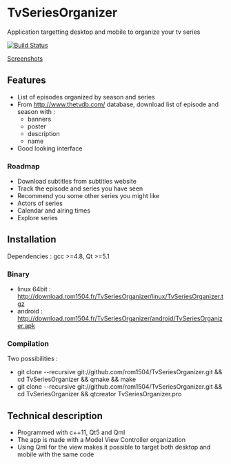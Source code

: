 # TvSeriesOrganizer
Application targetting desktop and mobile to organize your tv series

[![Build Status](https://travis-ci.org/rom1504/TvSeriesOrganizer.png?branch=master)](https://travis-ci.org/rom1504/TvSeriesOrganizer)

[Screenshots](http://download.rom1504.fr/TvSeriesOrganizer/screenshot/screenshot.php)


## Features
 * List of episodes organized by season and series
 * From  http://www.thetvdb.com/ database, download list of episode and season with :
   * banners
   * poster
   * description
   * name
 * Good looking interface
 
### Roadmap
 * Download subtitles from subtitles website
 * Track the episode and series you have seen
 * Recommend you some other series you might like
 * Actors of series
 * Calendar and airing times
 * Explore series
 
## Installation

Dependencies : gcc >=4.8, Qt >=5.1 

### Binary
 * linux 64bit : http://download.rom1504.fr/TvSeriesOrganizer/linux/TvSeriesOrganizer.tgz
 * android : http://download.rom1504.fr/TvSeriesOrganizer/android/TvSeriesOrganizer.apk

### Compilation
Two possibilities :
 * git clone --recursive git://github.com/rom1504/TvSeriesOrganizer.git && cd TvSeriesOrganizer && qmake && make
 * git clone --recursive git://github.com/rom1504/TvSeriesOrganizer.git && cd TvSeriesOrganizer && qtcreator TvSeriesOrganizer.pro
 
## Technical description
 * Programmed with c++11, Qt5 and Qml
 * The app is made with a Model View Controller organization
 * Using Qml for the view makes it possible to target both desktop and mobile with the same code
